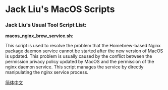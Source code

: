 # Jack Liu's MacOS Scripts

### Jack Liu's Usual Tool Script List:

**macos_nginx_brew_service.sh**: 

This script is used to resolve the problem that the Homebrew-based Nginx package daemon service cannot be started after the new version of MacOS is updated. This problem is usually caused by the conflict between the permission privacy policy updated by MacOS and the permission of the nginx daemon service. This script manages the service by directly manipulating the nginx service process.

[简体中文](README.zh-CN.md)
 